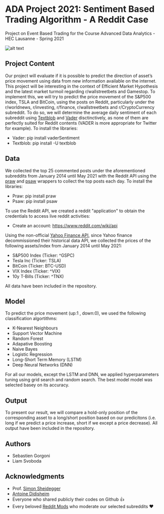 # ADA Project 2021: Sentiment Based Trading Algorithm - A Reddit Case
Project on Event Based Trading for the Course Advanced Data Analytics - HEC Lausanne - Spring 2021

![alt text](https://camo.githubusercontent.com/c327657381291ed9f2e8866cb96ac4861431d9c244b7b14dcf4e1470cbf632da/68747470733a2f2f75706c6f61642e77696b696d656469612e6f72672f77696b6970656469612f636f6d6d6f6e732f7468756d622f612f61332f4845435f4c617573616e6e655f6c6f676f2e7376672f32393370782d4845435f4c617573616e6e655f6c6f676f2e7376672e706e67)

## Project Content

Our project will evaluate if it is possible to predict the direction of asset’s price movement using data from new information available on the internet. This project will be interesting in the context of Efficient Market Hypothesis and the latest market turmoil regarding r/wallstreetbets and Gamestop. To implement this, we will try to predict the price movement of the S&P500 index, TSLA and BitCoin, using the posts on Reddit, particularly under the r/worldnews, r/investing, r/finance, r/wallstreetbets and r/CryptoCurrency subreddit. To do so, we will determine the average daily sentiment of each subreddit using [Textblob](https://github.com/sloria/TextBlob ) and [Vader](https://github.com/cjhutto/vaderSentiment) disctinctively, as none of them are perfectly suited for Reddit contents (VADER is more appropriate for Twitter for example). To install the libraries:

* Vader: pip install vaderSentiment
* Textblob: pip install -U textblob

## Data 
We collected the top 25 commented posts under the aforementioned subreddits from January 2014 until May 2021 with the Reddit API using the [praw](https://github.com/praw-dev/praw) and [psaw](https://github.com/dmarx/psaw) wrappers to collect the top posts each day. To install the libraries: 

* Praw:  pip install praw
* Psaw:  pip install psaw

To use the Reddit API, we created a reddit "application" to obtain the credentials to access live reddit activities:

* Create an account: https://www.reddit.com/wiki/api

Using the non-official [Yahoo Finance API](https://github.com/ranaroussi/yfinance), since Yahoo finance decommissioned their historical data API, we collected the prices of the following assets/index from January 2014 until May 2021:

* S&P500 Index (Ticker: ^GSPC)
* Tesla Inc (Ticker: TSLA)
* BitCoin (Ticker: BTC-USD)
* VIX Index (Ticker: ^VIX)
* 10y T-Bills (Ticker: ^TNX)

All data have been included in the repository.

## Model
To predict the price movement (up:1 , down:0), we used the following classification algortithms:
* K-Nearest Neighbours
* Support Vector Machine
* Random Forest
* Adapative Boosting
* Naive Bayes
* Logistic Regression
* Long-Short Term Memory (LSTM)
* Deep Neural Networks (DNN)

For all our models, except the LSTM and DNN, we applied hyperparameters tuning using grid search and random search. The best model model was selected basey on its accuracy.

## Output
To present our result, we will compare a hold-only position of the corresponding asset to a long/short position based on our predicitons (i.e. long if we predict a price increase, short if we except a price decrease). All output have been included in the repository.

## Authors

* Sebastien Gorgoni
* Liam Svoboda

## Acknowledgments

* Prof. [Simon Sheidegger](https://sites.google.com/site/simonscheidegger/home)
* [Antoine Didisheim](https://www.antoinedidisheim.com)
* Everyone who shared publicly their codes on Github :+1:
* Every beloved [Reddit Mods](https://youtu.be/5DFCOh0mtYs) who moderate our selected subreddits :heart:

